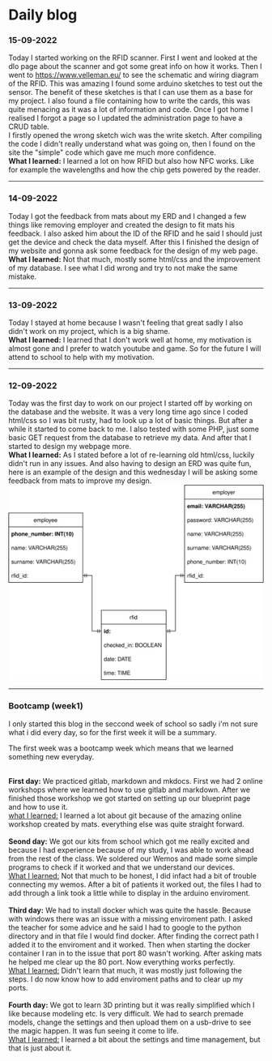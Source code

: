 # Daily blog

### 15-09-2022
Today I started working on the RFID scanner. First I went and looked at the dlo page about the scanner and got some great info on how it works. Then I went to https://www.velleman.eu/ to see the schematic and wiring diagram of the RFID. This was amazing I found some arduino sketches to test out the sensor. The benefit of these sketches is that I can use them as a base for my project. I also found a file containing how to write the cards, this was quite menacing as it was a lot of information and code. Once I got home I realised I forgot a page so I updated the administration page to have a CRUD table.<br>
I firstly opened the wrong sketch wich was the write sketch. After compiling the code I didn't really understand what was going on, then I found on the site the "simple" code which gave me much more confidence.<br>
**What I learned:**  I learned a lot on how RFID but also how NFC works. Like for example the wavelengths and how the chip gets powered by the reader.

---

### 14-09-2022
Today I got the feedback from mats about my ERD and I changed a few things like removing employer and created the design to fit mats his feedback. I also asked him about the ID of the RFID and he said I should just get the device and check the data myself. After this I finished the design of my website and gonna ask some feedback for the design of my web page.<br>
**What I learned:** Not that much, mostly some html/css and the improvement of my database. I see what I did wrong and try to not make the same mistake.

---

### 13-09-2022
Today I stayed at home because I wasn't feeling that great sadly I also didn't work on my project, which is a big shame.<br>
**What I learned:** I learned that I don't work well at home, my motivation is almost gone and I prefer to watch youtube and game. So for the future I will attend to school to help with my motivation.

---

### 12-09-2022
Today was the first day to work on our project I started off by working on the database and the website. It was a very long time ago since I coded html/css so I was bit rusty, had to look up a lot of basic things. But after a while it started to come back to me. I also tested with some PHP, just some basic GET request from the database to retrieve my data. And after that I started to design my webpage more.<br>
**What I learned:** As I stated before a lot of re-learning old html/css, luckily didn't run in any issues. And also having to design an ERD was quite fun, here is an example of the design and this wednesday I will be asking some feedback from mats to improve my design.<br>
![First ERD design.](images/DatabaseStructure.drawio.svg)

---

### Bootcamp (week1)
I only started this blog in the seccond week of school so sadly i'm not sure what i did every day, so for the first week it will be a summary.<br>

The first week was a bootcamp week which means that we learned something new everyday.<br><br>

**First day:** We practiced gitlab, markdown and mkdocs. First we had 2 online workshops where we learned how to use gitlab and markdown. After we finished those workshop we got started on setting up our blueprint page and how to use it.<br>
<u>what I learned:</u> I learned a lot about git because of the amazing online workshop created by mats. everything else was quite straight forward.<br><br>
**Seond day:** We got our kits from school which got me really excited and because I had experience because of my study, I was able to work ahead from the rest of the class. We soldered our Wemos and made some simple programs to check if it worked and that we understand our devices.<br>
<u>What I learned:</u> Not that much to be honest, I did infact had a bit of trouble connecting my wemos. After a bit of patients it worked out, the files I had to add through a link took a little while to display in the arduino enviroment.<br><br>
**Third day:** We had to install docker which was quite the hassle. Because with windows there was an issue with a missing enviroment path. I asked the teacher for some advice and he said I had to google to the python directory and in that file I would find docker. After finding the correct path I added it to the enviroment and it worked. Then when starting the docker container I ran in to the issue that port 80 wasn't working. After asking mats he helped me clear up the 80 port. Now everything works perfectly.<br>
<u>What I learned:</u> Didn't learn that much, it was mostly just following the steps. I do now know how to add enviroment paths and to clear up my ports.<br><br>
**Fourth day:** We got to learn 3D printing but it was really simplified which I like because modeling etc. Is very difficult. We had to search premade models, change the settings and then upload them on a usb-drive to see the magic happen. It was fun seeing it come to life.<br>
<u>What I learned:</u> I learned a bit about the settings and time management, but that is just about it.